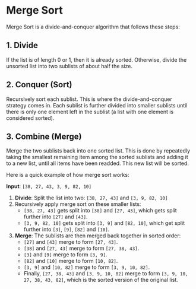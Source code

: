 # Merge Sort

Merge Sort is a divide-and-conquer algorithm that follows these steps:

## 1. Divide

If the list is of length 0 or 1, then it is already sorted. Otherwise, divide the unsorted list into two sublists of about half the size.

## 2. Conquer (Sort)

Recursively sort each sublist. This is where the divide-and-conquer strategy comes in. Each sublist is further divided into smaller sublists until there is only one element left in the sublist (a list with one element is considered sorted).

## 3. Combine (Merge)

Merge the two sublists back into one sorted list. This is done by repeatedly taking the smallest remaining item among the sorted sublists and adding it to a new list, until all items have been readded. This new list will be sorted.

Here is a quick example of how merge sort works:

**Input**: `[38, 27, 43, 3, 9, 82, 10]`

1. **Divide**: Split the list into two: `[38, 27, 43]` and `[3, 9, 82, 10]`
2. Recursively apply merge sort on these smaller lists:
   - `[38, 27, 43]` gets split into `[38]` and `[27, 43]`, which gets split further into `[27]` and `[43]`.
   - `[3, 9, 82, 10]` gets split into `[3, 9]` and `[82, 10]`, which get split further into `[3]`, `[9]`, `[82]` and `[10]`.
3. **Merge**: The sublists are then merged back together in sorted order:
   - `[27]` and `[43]` merge to form `[27, 43]`.
   - `[38]` and `[27, 43]` merge to form `[27, 38, 43]`.
   - `[3]` and `[9]` merge to form `[3, 9]`.
   - `[82]` and `[10]` merge to form `[10, 82]`.
   - `[3, 9]` and `[10, 82]` merge to form `[3, 9, 10, 82]`.
   - Finally, `[27, 38, 43]` and `[3, 9, 10, 82]` merge to form `[3, 9, 10, 27, 38, 43, 82]`, which is the sorted version of the original list.
